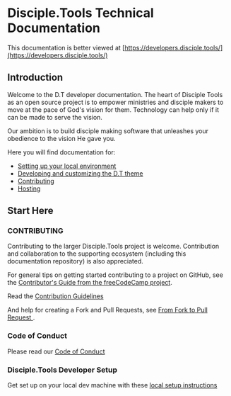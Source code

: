 # Disciple.Tools Technical Documentation

<!-- Here is the (community maintained) documentation for developers and related technical community  for Disciple.Tools -->

This documentation is better viewed at [https://developers.disciple.tools/](https://developers.disciple.tools/) 

## Introduction

Welcome to the D.T developer documentation. The heart of Disciple Tools as an open source project is to empower ministries and disciple makers to move at the pace of God's vision for them. Technology can help only if it can be made to serve the vision.

Our ambition is to build disciple making software that unleashes your obedience to the vision He gave you.

Here you will find documentation for:

- [Setting up your local environment](Local-Setup)
- [Developing and customizing the D.T theme](Theme-Core)
- [Contributing](Code-Contribution)
- [Hosting](Hosting)

## Start Here

### CONTRIBUTING

Contributing to the larger Disciple.Tools project is welcome. Contribution and collaboration to the supporting ecosystem (including this documentation repository) is also appreciated.

For general tips on getting started contributing to a project on GitHub, see the [Contributor's Guide from the freeCodeCamp project](https://github.com/freeCodeCamp/how-to-contribute-to-open-source/blob/master/CONTRIBUTING.md).

Read the [Contribution Guidelines](Code-Contribution/contribution-guidelines.md)

And help for creating a Fork and Pull Requests, see [From Fork to Pull Request
](Code-Contribution/From%20Fork%20to%20Pull%20Request.md).

### Code of Conduct

Please read our [Code of Conduct](code-of-conduct.md)

### Disciple.Tools Developer Setup

Get set up on your local dev machine with these [local setup instructions](Local-Setup)
